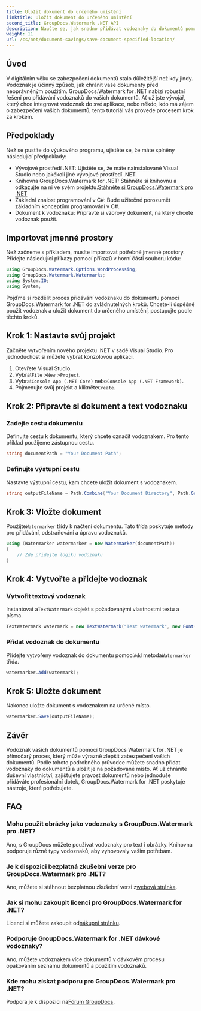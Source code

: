 ```yaml
---
title: Uložit dokument do určeného umístění
linktitle: Uložit dokument do určeného umístění
second_title: GroupDocs.Watermark .NET API
description: Naučte se, jak snadno přidávat vodoznaky do dokumentů pomocí GroupDocs.Watermark for .NET, pomocí tohoto podrobného průvodce. Zvyšte zabezpečení dokumentů.
weight: 11
url: /cs/net/document-savings/save-document-specified-location/
---
```

## Úvod
V digitálním věku se zabezpečení dokumentů stalo důležitější než kdy jindy. Vodoznak je účinný způsob, jak chránit vaše dokumenty před neoprávněným použitím. GroupDocs.Watermark for .NET nabízí robustní řešení pro přidávání vodoznaků do vašich dokumentů. Ať už jste vývojář, který chce integrovat vodoznak do své aplikace, nebo někdo, kdo má zájem o zabezpečení vašich dokumentů, tento tutoriál vás provede procesem krok za krokem.
## Předpoklady
Než se pustíte do výukového programu, ujistěte se, že máte splněny následující předpoklady:
- Vývojové prostředí .NET: Ujistěte se, že máte nainstalované Visual Studio nebo jakékoli jiné vývojové prostředí .NET.
-  Knihovna GroupDocs.Watermark for .NET: Stáhněte si knihovnu a odkazujte na ni ve svém projektu.[Stáhněte si GroupDocs.Watermark pro .NET](https://releases.groupdocs.com/Watermark/net/)
- Základní znalost programování v C#: Bude užitečné porozumět základním konceptům programování v C#.
- Dokument k vodoznaku: Připravte si vzorový dokument, na který chcete vodoznak použít.
## Importovat jmenné prostory
Než začneme s příkladem, musíte importovat potřebné jmenné prostory. Přidejte následující příkazy pomocí příkazů v horní části souboru kódu:
```csharp
using GroupDocs.Watermark.Options.WordProcessing;
using GroupDocs.Watermark.Watermarks;
using System.IO;
using System;
```
Pojďme si rozdělit proces přidávání vodoznaku do dokumentu pomocí GroupDocs.Watermark for .NET do zvládnutelných kroků. Chcete-li úspěšně použít vodoznak a uložit dokument do určeného umístění, postupujte podle těchto kroků.
## Krok 1: Nastavte svůj projekt
Začněte vytvořením nového projektu .NET v sadě Visual Studio. Pro jednoduchost si můžete vybrat konzolovou aplikaci.
1. Otevřete Visual Studio.
2.  Vybrat`File` >`New` >`Project`.
3.  Vybrat`Console App (.NET Core)` nebo`Console App (.NET Framework)`.
4.  Pojmenujte svůj projekt a klikněte`Create`.

## Krok 2: Připravte si dokument a text vodoznaku
### Zadejte cestu dokumentu
Definujte cestu k dokumentu, který chcete označit vodoznakem. Pro tento příklad použijeme zástupnou cestu.
```csharp
string documentPath = "Your Document Path";
```
### Definujte výstupní cestu
Nastavte výstupní cestu, kam chcete uložit dokument s vodoznakem.
```csharp
string outputFileName = Path.Combine("Your Document Directory", Path.GetFileName(documentPath));
```
## Krok 3: Vložte dokument
 Použijte`Watermarker` třídy k načtení dokumentu. Tato třída poskytuje metody pro přidávání, odstraňování a úpravu vodoznaků.
```csharp
using (Watermarker watermarker = new Watermarker(documentPath))
{
    // Zde přidejte logiku vodoznaku
}
```
## Krok 4: Vytvořte a přidejte vodoznak

### Vytvořit textový vodoznak
 Instantovat a`TextWatermark` objekt s požadovanými vlastnostmi textu a písma.
```csharp
TextWatermark watermark = new TextWatermark("Test watermark", new Font("Arial", 12));
```
### Přidat vodoznak do dokumentu
 Přidejte vytvořený vodoznak do dokumentu pomocí`Add` metoda`Watermarker` třída.
```csharp
watermarker.Add(watermark);
```
## Krok 5: Uložte dokument
Nakonec uložte dokument s vodoznakem na určené místo.
```csharp
watermarker.Save(outputFileName);
```
## Závěr
Vodoznak vašich dokumentů pomocí GroupDocs Watermark for .NET je přímočarý proces, který může výrazně zlepšit zabezpečení vašich dokumentů. Podle tohoto podrobného průvodce můžete snadno přidat vodoznaky do dokumentů a uložit je na požadované místo. Ať už chráníte duševní vlastnictví, zajišťujete pravost dokumentů nebo jednoduše přidáváte profesionální dotek, GroupDocs.Watermark for .NET poskytuje nástroje, které potřebujete.
## FAQ
### Mohu použít obrázky jako vodoznaky s GroupDocs.Watermark pro .NET?
Ano, s GroupDocs můžete používat vodoznaky pro text i obrázky. Knihovna podporuje různé typy vodoznaků, aby vyhovovaly vašim potřebám.
### Je k dispozici bezplatná zkušební verze pro GroupDocs.Watermark pro .NET?
 Ano, můžete si stáhnout bezplatnou zkušební verzi z[webová stránka](https://releases.groupdocs.com/).
### Jak si mohu zakoupit licenci pro GroupDocs.Watermark for .NET?
 Licenci si můžete zakoupit od[nákupní stránku](https://purchase.groupdocs.com/buy).
### Podporuje GroupDocs.Watermark for .NET dávkové vodoznaky?
Ano, můžete vodoznakem více dokumentů v dávkovém procesu opakováním seznamu dokumentů a použitím vodoznaků.
### Kde mohu získat podporu pro GroupDocs.Watermark pro .NET?
 Podpora je k dispozici na[Fórum GroupDocs](https://forum.groupdocs.com/c/watermark/19).